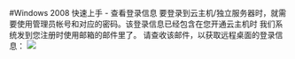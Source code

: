 <!-- --- tag:Windows2008上手-->
#Windows 2008 快速上手 - 查看登录信息
要登录到云主机/独立服务器时，就需要使用管理员帐号和对应的密码。该登录信息已经包含在您开通云主机时
我们系统发到您注册时使用邮箱的邮件里了。
请查收该邮件，以获取远程桌面的登录信息：
![](http://i1.51hosting.com/quickstart开通邮件.png)
